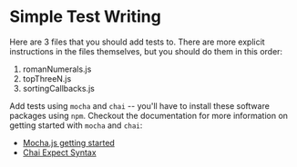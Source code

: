 # Simple Test Writing

Here are 3 files that you should add tests to. There are more explicit instructions in the files themselves, but you should do them in this order:

1. romanNumerals.js
2. topThreeN.js
3. sortingCallbacks.js

Add tests using `mocha` and `chai` -- you'll have to install these software packages using `npm`. Checkout the documentation for more information on getting started with `mocha` and `chai`:

* [Mocha.js getting started](https://mochajs.org/#getting-started)
* [Chai Expect Syntax](http://chaijs.com/guide/styles/#expect)
